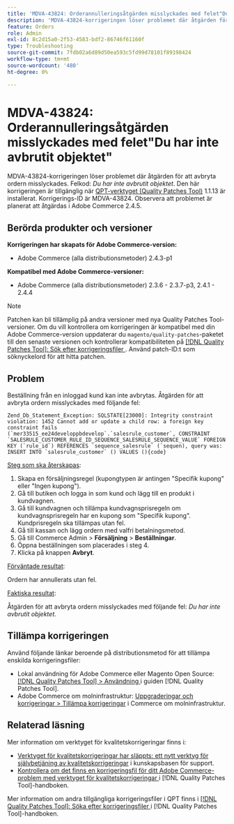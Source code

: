```yaml
---
title: 'MDVA-43824: Orderannulleringsåtgärden misslyckades med felet"Du har inte avbrutit objektet"'
description: 'MDVA-43824-korrigeringen löser problemet där åtgärden för att avbryta beställningen misslyckades. Felkod: *Du har inte avbrutit artikeln*. Den här korrigeringen är tillgänglig när [QPT-verktyget (Quality Patches Tool)](https://experienceleague.adobe.com/sv/docs/commerce-operations/tools/quality-patches-tool/quality-patches-tool-to-self-serve-quality-patches) 1.1.13 är installerat. Korrigerings-ID är MDVA-43824. Observera att problemet är planerat att åtgärdas i Adobe Commerce 2.4.5.'
feature: Orders
role: Admin
exl-id: 8c2d15a0-2f53-4583-bdf2-86746f61160f
type: Troubleshooting
source-git-commit: 7fdb02a6d89d50ea593c5fd99d78101f89198424
workflow-type: tm+mt
source-wordcount: '480'
ht-degree: 0%

---
```


# MDVA-43824: Orderannulleringsåtgärden misslyckades med felet&quot;Du har inte avbrutit objektet&quot;

MDVA-43824-korrigeringen löser problemet där åtgärden för att avbryta ordern misslyckades. Felkod: *Du har inte avbrutit objektet*. Den här korrigeringen är tillgänglig när [QPT-verktyget (Quality Patches Tool)](https://experienceleague.adobe.com/sv/docs/commerce-operations/tools/quality-patches-tool/quality-patches-tool-to-self-serve-quality-patches) 1.1.13 är installerat. Korrigerings-ID är MDVA-43824. Observera att problemet är planerat att åtgärdas i Adobe Commerce 2.4.5.

## Berörda produkter och versioner

**Korrigeringen har skapats för Adobe Commerce-version:**

* Adobe Commerce (alla distributionsmetoder) 2.4.3-p1

**Kompatibel med Adobe Commerce-versioner:**

* Adobe Commerce (alla distributionsmetoder) 2.3.6 - 2.3.7-p3, 2.4.1 - 2.4.4

>[!NOTE]
>
>Patchen kan bli tillämplig på andra versioner med nya Quality Patches Tool-versioner. Om du vill kontrollera om korrigeringen är kompatibel med din Adobe Commerce-version uppdaterar du `magento/quality-patches`-paketet till den senaste versionen och kontrollerar kompatibiliteten på [[!DNL Quality Patches Tool]: Sök efter korrigeringsfiler ](https://experienceleague.adobe.com/sv/docs/commerce-operations/tools/quality-patches-tool/quality-patches-tool-to-self-serve-quality-patches). Använd patch-ID:t som söknyckelord för att hitta patchen.

## Problem

Beställning från en inloggad kund kan inte avbrytas. Åtgärden för att avbryta ordern misslyckades med följande fel:

```
Zend_Db_Statement_Exception: SQLSTATE[23000]: Integrity constraint violation: 1452 Cannot add or update a child row: a foreign key constraint fails (`mer33515_ee24developpbdevelop`.`salesrule_customer`, CONSTRAINT `SALESRULE_CUSTOMER_RULE_ID_SEQUENCE_SALESRULE_SEQUENCE_VALUE` FOREIGN KEY (`rule_id`) REFERENCES `sequence_salesrule` (`sequen), query was: INSERT INTO `salesrule_customer` () VALUES (){code}
```

<u>Steg som ska återskapas</u>:

1. Skapa en försäljningsregel (kupongtypen är antingen &quot;Specifik kupong&quot; eller &quot;Ingen kupong&quot;).
1. Gå till butiken och logga in som kund och lägg till en produkt i kundvagnen.
1. Gå till kundvagnen och tillämpa kundvagnsprisregeln om kundvagnsprisregeln har en kupong som &quot;Specifik kupong&quot;. Kundprisregeln ska tillämpas utan fel.
1. Gå till kassan och lägg ordern med valfri betalningsmetod.
1. Gå till Commerce Admin > **Försäljning** > **Beställningar**.
1. Öppna beställningen som placerades i steg 4.
1. Klicka på knappen **Avbryt**.

<u>Förväntade resultat</u>:

Ordern har annullerats utan fel.

<u>Faktiska resultat</u>:

Åtgärden för att avbryta ordern misslyckades med följande fel: *Du har inte avbrutit objektet.*

## Tillämpa korrigeringen

Använd följande länkar beroende på distributionsmetod för att tillämpa enskilda korrigeringsfiler:

* Lokal användning för Adobe Commerce eller Magento Open Source: [[!DNL Quality Patches Tool] > Användning ](/help/tools/quality-patches-tool/usage.md) i guiden [!DNL Quality Patches Tool].
* Adobe Commerce om molninfrastruktur: [Uppgraderingar och korrigeringar > Tillämpa korrigeringar](https://experienceleague.adobe.com/docs/commerce-cloud-service/user-guide/develop/upgrade/apply-patches.html?lang=sv-SE) i Commerce om molninfrastruktur.

## Relaterad läsning

Mer information om verktyget för kvalitetskorrigeringar finns i:

* [Verktyget för kvalitetskorrigeringar har släppts: ett nytt verktyg för självbetjäning av kvalitetskorrigeringar](https://experienceleague.adobe.com/sv/docs/commerce-operations/tools/quality-patches-tool/quality-patches-tool-to-self-serve-quality-patches) i kunskapsbasen för support.
* [Kontrollera om det finns en korrigeringsfil för ditt Adobe Commerce-problem med verktyget för kvalitetskorrigeringar ](/help/tools/quality-patches-tool/patches-available-in-qpt/check-patch-for-magento-issue-with-magento-quality-patches.md) i [!DNL Quality Patches Tool]-handboken.

Mer information om andra tillgängliga korrigeringsfiler i QPT finns i [[!DNL Quality Patches Tool]: Söka efter korrigeringsfiler ](https://experienceleague.adobe.com/tools/commerce-quality-patches/index.html?lang=sv-SE) i [!DNL Quality Patches Tool]-handboken.
